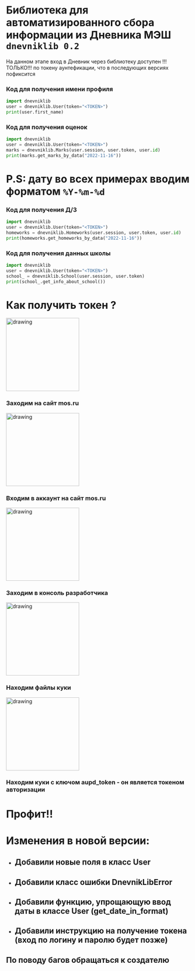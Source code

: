 # Библиотека для автоматизированного сбора информации из Дневника МЭШ ```dnevniklib 0.2```

 На данном этапе вход в Дневник через библиотеку доступен !!!ТОЛЬКО!!! по токену аунтефикации, что в последующих версиях пофиксится

### Код для получения имени профиля
```python 
import dnevniklib
user = dnevniklib.User(token="<TOKEN>")
print(user.first_name)
```

### Код для получения оценок
```python
import dnevniklib
user = dnevniklib.User(token="<TOKEN>")
marks = dnevniklib.Marks(user.session, user.token, user.id)
print(marks.get_marks_by_data("2022-11-16"))
```
# P.S: дату во всех примерах вводим форматом ```%Y-%m-%d```

### Код для получения Д/З 
```python
import dnevniklib
user = dnevniklib.User(token="<TOKEN>")
homeworks = dnevniklib.Homeworks(user.session, user.token, user.id)
print(homeworks.get_homeworks_by_data("2022-11-16"))
```

### Код для получения данных школы
```python
import dnevniklib
user = dnevniklib.User(token="<TOKEN>")
school_ = dnevniklib.School(user.session, user.token)
print(school_.get_info_about_school())
```

# Как получить токен ?
<html>
<img src="./screenshots/1.png" alt="drawing" width="200"/> 
</html>

### Заходим на сайт mos.ru

<html>
<img src="./screenshots/2.png" alt="drawing" width="200"/> 
</html>

### Входим в аккаунт на сайт mos.ru

<html>
<img src="./screenshots/3.png" alt="drawing" width="200"/> 
</html>

### Заходим в консоль разработчика

<html>
<img src="./screenshots/4.png" alt="drawing" width="200"/> 
</html>

### Находим файлы куки

<html>
<img src="./screenshots/5.png" alt="drawing" width="200"/> 
</html>

### Находим куки с ключом aupd_token - он является токеном авторизации

# Профит!! 

# Изменения в новой версии:
 - ## Добавили новые поля в класс User
 - ## Добавили класс ошибки DnevnikLibError
 - ## Добавили функцию, упрощающую ввод даты в классе User (get_date_in_format) 
 - ## Добавили инструкцию на получение токена (вход по логину и паролю будет позже)

## По поводу багов обращаться к создателю